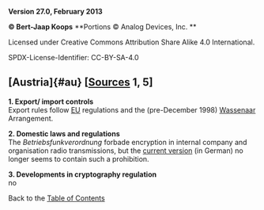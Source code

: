 **Version 27.0, February 2013**

**© Bert-Jaap Koops**
**Portions © Analog Devices, Inc. **  

Licensed under Creative Commons Attribution Share Alike 4.0 International.

SPDX-License-Identifier: CC-BY-SA-4.0

## [Austria]{#au} \[[Sources](cls-srce.htm) 1, 5\]

**1. Export/ import controls**\
Export rules follow [EU](#eu_exp) regulations and the (pre-December
1998) [Wassenaar](#Wassenaar) Arrangement.

**2. Domestic laws and regulations**\
The *Betriebsfunkverordnung* forbade encryption in internal company and
organisation radio transmissions, but the [current
version](http://www.bmvit.gv.at/telekommunikation/recht/aut/verordnungen/bfv.html)
(in German) no longer seems to contain such a prohibition.

**3. Developments in cryptography regulation**\
no

Back to the [Table of Contents](index.html#toc)
